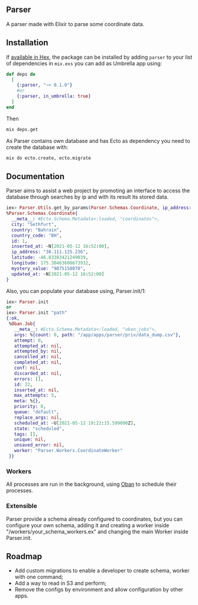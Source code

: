 ## Parser

A parser made with Elixir to parse some coordinate data.


## Installation

If [available in Hex](https://hex.pm/docs/publish), the package can be installed
by adding `parser` to your list of dependencies in `mix.exs` you can add as Umbrella app using:

```elixir
def deps do
  [
    {:parser, "~> 0.1.0"}
    #or
    {:parser, in_umbrella: true}
  ]
end
```
Then
```bash
mix deps.get
```

 As Parser contains own database and has Ecto as dependency you need to create the database with:

```bash
mix do ecto.create, ecto.migrate
```
## Documentation

Parser aims to assist a web project by promoting an interface to access the database through searches by ip and with its result its stored data.

```elixir
iex> Parser.Utils.get_by_params(Parser.Schemas.Coordinate, ip_address: ip_address)
%Parser.Schemas.Coordinate{
  __meta__: #Ecto.Schema.Metadata<:loaded, "coordinates">,
  city: "Sethfurt",
  country: "Bahrain",
  country_code: "BH",
  id: 1,
  inserted_at: ~N[2021-05-12 16:52:00],
  ip_address: "38.111.125.236",
  latitude: -46.83383421249039,
  longitude: 175.30463608673932,
  mystery_value: "9875158070",
  updated_at: ~N[2021-05-12 16:52:00]
}
```

Also, you can populate your database using, Parser.init/1:

```elixir
iex> Parser.init
or
iex> Parser.init "path"
{:ok,
 %Oban.Job{
   __meta__: #Ecto.Schema.Metadata<:loaded, "oban_jobs">,
   args: %{count: 0, path: "/app/apps/parser/priv/data_dump.csv"},
   attempt: 0,
   attempted_at: nil,
   attempted_by: nil,
   cancelled_at: nil,
   completed_at: nil,
   conf: nil,
   discarded_at: nil,
   errors: [],
   id: 22,
   inserted_at: nil,
   max_attempts: 5,
   meta: %{},
   priority: 0,
   queue: "default",
   replace_args: nil,
   scheduled_at: ~U[2021-05-12 19:22:15.599090Z],
   state: "scheduled",
   tags: [],
   unique: nil,
   unsaved_error: nil,
   worker: "Parser.Workers.CoordinateWorker"
 }}
```

### Workers
All processes are run in the background, using [Oban](https://github.com/sorentwo/oban) to schedule their processes.

### Extensible

Parser provide a schema already configured to coordinates, but you can configure your own schema, adding it and creating a worker inside "/workers/your_schema_workers.ex" and changing the main Worker inside Parser.init.

## Roadmap

- Add custom migrations to enable a developer to create schema, worker with one command;
- Add a way to read in S3 and perform;
- Remove the configs by environment and allow configuration by other apps.

